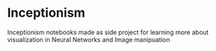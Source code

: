 # Inceptionism
Inceptionism notebooks made as side project for learning more about visualization in Neural Networks and Image manipuation
